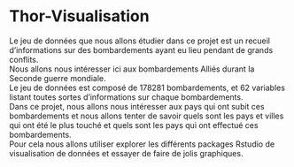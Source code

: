 # Thor-Visualisation

Le jeu de données que nous allons étudier dans ce projet est un recueil d’informations sur des bombardements ayant eu lieu pendant de grands conflits. \
Nous allons nous intéresser ici aux bombardements Alliés durant la Seconde guerre mondiale. \
Le jeu de données est composé de 178281 bombardements, et 62 variables listant toutes sortes d’informations sur chaque bombardements. \
Dans ce projet, nous allons nous intéresser aux pays qui ont subit ces bombardements et nous allons tenter de savoir quels sont les pays et villes qui ont été le plus touché et quels sont les pays qui ont effectué ces bombardements. \
Pour cela nous allons utiliser explorer les différents packages Rstudio de visualisation de données et essayer de faire de jolis graphiques.
